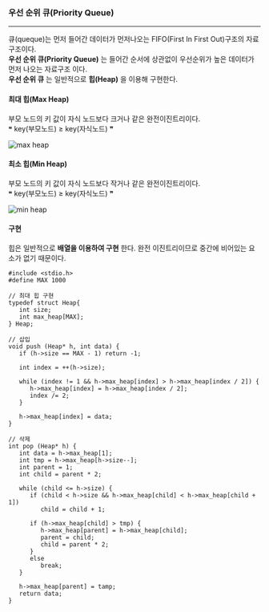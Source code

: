 ### 우선 순위 큐(Priority Queue)
***

큐(queque)는 먼저 들어간 데이터가 먼저나오는 FIFO(First In First Out)구조의 자료구조이다.   
__우선 순위 큐(Priority Queue)__ 는 들어간 순서에 상관없이 우선순위가 높은 데이터가 먼저 나오는 자료구조 이다.   
__우선 순위 큐__ 는 일반적으로 __힙(Heap)__ 을 이용해 구현한다.

#### 최대 힙(Max Heap)

부모 노드의 키 값이 자식 노드보다 크거나 같은 완전이진트리이다.   
❝ key(부모노드) ≥ key(자식노드) ❞   

![max heap](https://img1.daumcdn.net/thumb/R1280x0/?scode=mtistory2&fname=https%3A%2F%2Fblog.kakaocdn.net%2Fdn%2FcT2Dxb%2FbtqSATggBLA%2FCIBeKSLq0s6MDTNVM345Jk%2Fimg.png)   

#### 최소 힙(Min Heap)

부모 노드의 키 값이 자식 노드보다 작거나 같은 완전이진트리이다.   
❝ key(부모노드) ≥ key(자식노드) ❞   

![min heap](https://img1.daumcdn.net/thumb/R1280x0/?scode=mtistory2&fname=https%3A%2F%2Fblog.kakaocdn.net%2Fdn%2FbwtTZl%2FbtqSASIpEE1%2FzJxtetzfI1OGHucT99Mcuk%2Fimg.png)   

#### 구현

힙은 일반적으로 __배열을 이용하여 구현__ 한다. 완전 이진트리이므로 중간에 비어있는 요소가 없기 때문이다.

```
#include <stdio.h>
#define MAX 1000

// 최대 힙 구현
typedef struct Heap{
   int size;
   int max_heap[MAX];
} Heap;

// 삽입
void push (Heap* h, int data) {
   if (h->size == MAX - 1) return -1;
   
   int index = ++(h->size); 
   
   while (index != 1 && h->max_heap[index] > h->max_heap[index / 2]) {
      h->max_heap[index] = h->max_heap[index / 2];
      index /= 2;
   }
   
   h->max_heap[index] = data;
}

// 삭제
int pop (Heap* h) {
   int data = h->max_heap[1];
   int tmp = h->max_heap[h->size--];
   int parent = 1;
   int child = parent * 2;
   
   while (child <= h->size) {
      if (child < h->size && h->max_heap[child] < h->max_heap[child + 1])
         child = child + 1;
         
      if (h->max_heap[child] > tmp) {
         h->max_heap[parent] = h->max_heap[child];
         parent = child;
         child = parent * 2;
      }
      else
         break;
   }
   
   h->max_heap[parent] = tamp;
   return data;
}  
```
